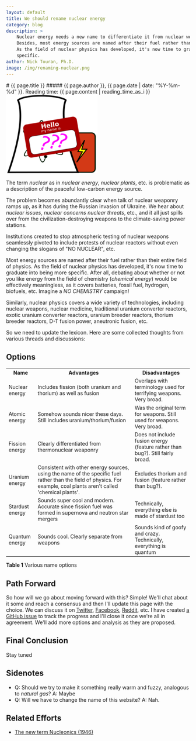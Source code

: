 ```yaml
---
layout: default
title: We should rename nuclear energy
category: blog
description: > 
    Nuclear energy needs a new name to differentiate it from nuclear weapons. 
    Besides, most energy sources are named after their fuel rather than their entire field of physics.
    As the field of nuclear physics has developed, it's now time to graduate into being more
    specific. 
author: Nick Touran, Ph.D.
image: /img/renaming-nuclear.png
---
```

<div class="row">
<div class="col-md-8" markdown="1">
# {{ page.title }}
##### {{ page.author }}, {{ page.date | date: "%Y-%m-%d" }}. Reading time: {{ page.content | reading_time_as_i }}

<div class="pull-right">
<img alt="A new name" title="Getting a new name" style="border:0;width:250px" src="/img/renaming-nuclear.png"/>
</div>

The term *nuclear* as in *nuclear energy*, *nuclear plants*, etc. is problematic as a
description of the peaceful low-carbon energy source.

The problem becomes abundantly clear when talk of nuclear weaponry ramps up, as it has
during the Russian invasion of Ukraine. We hear about *nuclear issues*, *nuclear concerns*
*nuclear threats*, etc., and it all just spills over from the civilization-destroying
weapons to the climate-saving power stations. 

Institutions created to stop atmospheric testing of nuclear weapons seamlessly pivoted to
include protests of nuclear reactors without even changing the slogans of "NO NUCLEAR",
etc.

Most energy sources are named after their fuel rather than their entire field of physics.
As the field of nuclear physics has developed, it's now time to graduate into being more
specific. After all, debating about whether or not you like energy from the field of
chemistry (*chemical energy*) would be effectively meaningless, as it covers batteries,
fossil fuel, hydrogen, biofuels, etc. Imagine a *NO CHEMISTRY* campaign!

Similarly, nuclear physics covers a wide variety of technologies, including nuclear
weapons, nuclear medicine, traditional uranium converter reactors, exotic uranium
converter reactors, uranium breeder reactors, thorium breeder reactors, D-T fusion power,
aneutronic fusion, etc.

So we need to update the lexicon. Here are some collected thoughts from various threads
and discussions:

## Options

<table class="table table-striped">
<tr><th>Name</th><th >Advantages</th><th >Disadvantages</th></tr>
<tr>
    <td>Nuclear energy</td>
    <td>Includes fission (both uranium and thorium) as well as fusion</td>
    <td>Overlaps with terminology used for terrifying weapons. Very broad.</td>
</tr>
<tr>
    <td>Atomic energy</td>
    <td>Somehow sounds nicer these days. Still includes uranium/thorium/fusion</td>
    <td>Was the original term for weapons. Still used for weapons. Very broad.</td>
</tr>
<tr>
    <td>Fission energy</td>
    <td>Clearly differentiated from thermonuclear weaponry</td>
    <td>Does not include fusion energy (feature rather than bug?). Still fairly broad.</td>
</tr>
<tr>
    <td>Uranium energy</td>
    <td>
        Consistent with other energy sources, using the name of the specific fuel rather
        than the field of physics. For example, coal plants aren't called 'chemical plants'.
    </td>
    <td>Excludes thorium and fusion (feature rather than bug?).</td>
</tr>
<tr>
    <td>Stardust energy</td>
    <td>
        Sounds super cool and modern. Accurate since fission fuel was formed in supernova
        and neutron star mergers
    </td>
    <td>Technically, everything else is made of stardust too</td>
</tr>
<tr>
    <td>Quantum energy</td>
    <td>Sounds cool. Clearly separate from weapons</td>
    <td>Sounds kind of goofy and crazy. Technically, everything is quantum</td>
</tr>
</table>
<p class="caption"><strong>Table 1</strong> Various name options</p>

## Path Forward

So how will we go about moving forward with this? Simple! We'll chat about it some and
reach a consensus and then I'll update this page with the choice. We can discuss it on
[Twitter](https://twitter.com/whatisnuclear/status/1515362262722170881),
[Facebook](https://www.facebook.com/whatisnuclear/posts/5848510328497208),
[Reddit](https://www.reddit.com/r/nuclear/comments/u50xbn/we_should_rename_nuclear_energy/),
etc. I have created [a GitHub issue](https://github.com/whatisnuclear/website/issues/13)
to track the progress and I'll close it once we're all in agreement. We'll add more
options and analysis as they are proposed.

## Final Conclusion

Stay tuned

## Sidenotes

* Q: Should we try to make it something really warm and fuzzy, analogous to *natural gas*?  A: Maybe
* Q: Will we have to change the name of this website?  A: Nah.

## Related Efforts

* [The new term Nucleonics (1946)](https://doi.org/10.1021/cen-v024n002.p186)

</div>
</div>
